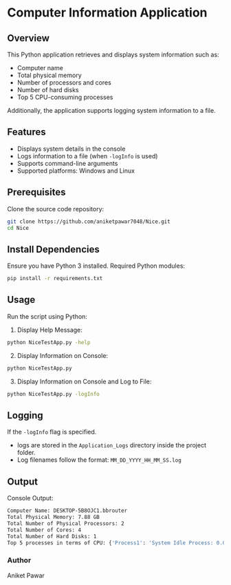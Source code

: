 # Computer Information Application

## Overview
This Python application retrieves and displays system information such as:
- Computer name
- Total physical memory
- Number of processors and cores
- Number of hard disks
- Top 5 CPU-consuming processes

Additionally, the application supports logging system information to a file.

## Features
- Displays system details in the console
- Logs information to a file (when `-logInfo` is used)
- Supports command-line arguments
- Supported platforms: Windows and Linux

## Prerequisites
Clone the source code repository:
```sh
git clone https://github.com/aniketpawar7048/Nice.git
cd Nice
```
## Install Dependencies
Ensure you have Python 3 installed. Required Python modules:
```bash
pip install -r requirements.txt
```
## Usage
Run the script using Python:

1. Display Help Message:
```bash
python NiceTestApp.py -help
```

2. Display Information on Console:
```bash
python NiceTestApp.py
```

3. Display Information on Console and Log to File:
```bash
python NiceTestApp.py -logInfo
```
## Logging
If the `-logInfo` flag is specified.

- logs are stored in the `Application_Logs` directory inside the project folder.
- Log filenames follow the format: `MM_DD_YYYY_HH_MM_SS.log`

## Output
Console Output:

```bash
Computer Name: DESKTOP-5B8OJC1.bbrouter
Total Physical Memory: 7.88 GB
Total Number of Physical Processors: 2
Total Number of Cores: 4
Total Number of Hard Disks: 1
Top 5 processes in terms of CPU: {'Process1': 'System Idle Process: 0.0%', 'Process2': 'System: 0.0%', 'Process3': 'Registry: 0.0%', 'Process4': 'Code.exe: 0.0%', 'Process5': 'smss.exe: 0.0%'}
```

### Author
Aniket Pawar
